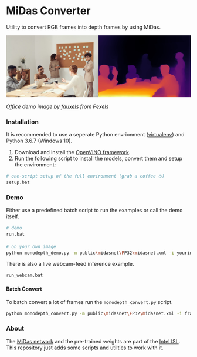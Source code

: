 # MiDas Converter
Utility to convert RGB frames into depth frames by using MiDas.

![](images/office-demo.jpg)

*Office demo image by [fauxels](https://www.pexels.com/@fauxels) from Pexels*

### Installation
It is recommended to use a seperate Python envrionment ([virtualenv](https://virtualenv.pypa.io/en/latest/)) and Python 3.6.7 (Windows 10).

1. Download and install the [OpenVINO framework](https://software.intel.com/content/www/us/en/develop/tools/openvino-toolkit.html).
2. Run the following script to install the models, convert them and setup the environment:

```bash
# one-script setup of the full environment (grab a coffee ☕)
setup.bat
```

### Demo

Either use a predefined batch script to run the examples or call the demo itself.

```bash
# demo
run.bat

# on your own image
python monodepth_demo.py -m public\midasnet\FP32\midasnet.xml -i yourimage.jpg
```

There is also a live webcam-feed inference example.

```bash
run_webcam.bat
```

#### Batch Convert

To batch convert a lot of frames run the `monodepth_convert.py` script.

```bash
python monodepth_convert.py -m public\midasnet\FP32\midasnet.xml -i frames
```

### About

The [MiDas network](https://github.com/intel-isl/MiDaS) and the pre-trained weights are part of the [Intel ISL](https://github.com/intel-isl). This repository just adds some scripts and utilties to work with it.